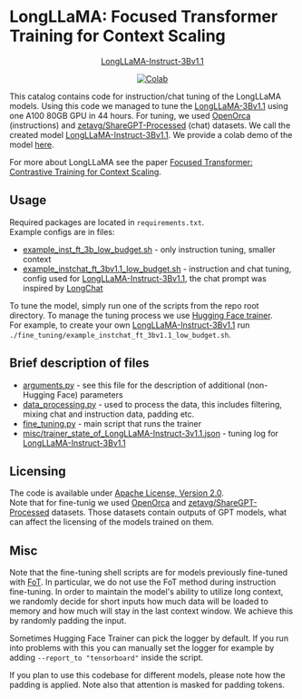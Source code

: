 # LongLLaMA: Focused Transformer Training for Context Scaling

<div align="center">

<span style="padding: 1px;">[LongLLaMA-Instruct-3Bv1.1](https://huggingface.co/syzymon/long_llama_3b_instruct)</span> 

[![Colab](https://colab.research.google.com/assets/colab-badge.svg)](https://colab.research.google.com/github/CStanKonrad/long_llama/blob/main/long_llama_instruct_colab.ipynb)

</div>

This catalog contains code for instruction/chat tuning of the LongLLaMA models. Using this code we managed to tune the [LongLLaMA-3Bv1.1](https://huggingface.co/syzymon/long_llama_3b_v1_1) using one A100 80GB GPU in 44 hours. For tuning, we used [OpenOrca](https://huggingface.co/datasets/Open-Orca/OpenOrca) (instructions) and [zetavg/ShareGPT-Processed](https://huggingface.co/datasets/zetavg/ShareGPT-Processed) (chat) datasets. We call the created model [LongLLaMA-Instruct-3Bv1.1](https://huggingface.co/syzymon/long_llama_3b_instruct). We provide a colab demo of the model [here](https://colab.research.google.com/github/CStanKonrad/long_llama/blob/main/long_llama_instruct_colab.ipynb).
 
For more about LongLLaMA see the paper [Focused Transformer: Contrastive Training for Context Scaling](https://arxiv.org/abs/2307.03170).  


## Usage
Required packages are located in `requirements.txt`.  
Example configs are in files:
* [example_inst_ft_3b_low_budget.sh](example_inst_ft_3b_low_budget.sh) - only instruction tuning, smaller context
* [example_instchat_ft_3bv1.1_low_budget.sh](example_instchat_ft_3bv1.1_low_budget.sh) - instruction and chat tuning, config used for [LongLLaMA-Instruct-3Bv1.1](https://huggingface.co/syzymon/long_llama_3b_instruct), the chat prompt was inspired by [LongChat](https://github.com/DachengLi1/LongChat)

To tune the model, simply run one of the scripts from the repo root directory. To manage the tuning process we use [Hugging Face trainer](https://huggingface.co/docs/transformers/v4.30.0/en/main_classes/trainer).  
For example, to create your own [LongLLaMA-Instruct-3Bv1.1](https://huggingface.co/syzymon/long_llama_3b_instruct) run `./fine_tuning/example_instchat_ft_3bv1.1_low_budget.sh`.

## Brief description of files
* [arguments.py](arguments.py) - see this file for the description of additional (non-Hugging Face) parameters
* [data_processing.py](data_processing.py) - used to process the data, this includes filtering, mixing chat and instruction data, padding etc.
* [fine_tuning.py](fine_tuning.py) - main script that runs the trainer
* [misc/trainer_state_of_LongLLaMA-Instruct-3v1.1.json](misc/trainer_state_of_LongLLaMA-Instruct-3v1.1.json) - tuning log for  [LongLLaMA-Instruct-3Bv1.1](https://huggingface.co/syzymon/long_llama_3b_instruct)


## Licensing
The code is available under [Apache License, Version 2.0](http://www.apache.org/licenses/LICENSE-2.0).  
Note that for fine-tunig we used [OpenOrca](https://huggingface.co/datasets/Open-Orca/OpenOrca) and [zetavg/ShareGPT-Processed](https://huggingface.co/datasets/zetavg/ShareGPT-Processed) datasets. Those datasets contain outputs of GPT models, what can affect the licensing of the models trained on them.

## Misc

Note that the fine-tuning shell scripts are for models previously fine-tuned with [FoT](https://arxiv.org/abs/2307.03170). In particular, we do not use the FoT method during instruction fine-tuning. In order to maintain the model's ability to utilize long context, we randomly decide for short inputs how much data will be loaded to memory and how much will stay in the last context window. We achieve this by randomly padding the input.

Sometimes Hugging Face Trainer can pick the logger by default. If you run into problems with this you can manually set the logger for example by adding `--report_to "tensorboard"` inside the script.  

If you plan to use this codebase for different models, please note how the padding is applied. Note also that attention is masked for padding tokens. 

